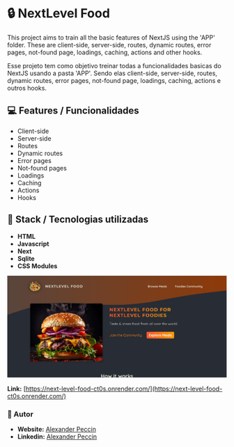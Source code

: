 # :lock: NextLevel Food

This project aims to train all the basic features of NextJS using the 'APP' folder. These are client-side, server-side, routes, dynamic routes, error pages, not-found page, loadings, caching, actions and other hooks.

Esse projeto tem como objetivo treinar todas a funcionalidades basicas do NextJS usando a pasta 'APP'. Sendo elas client-side, server-side, routes, dynamic routes, error pages, not-found page, loadings, caching, actions e outros hooks.

## :computer: Features / Funcionalidades

- Client-side
- Server-side
- Routes
- Dynamic routes
- Error pages
- Not-found pages
- Loadings
- Caching
- Actions
- Hooks

## :hammer: Stack / Tecnologias utilizadas

- **HTML**
- **Javascript**
- **Next**
- **Sqlite**
- **CSS Modules**

![](./public/meals_thumb.jpg)

**Link:** [https://next-level-food-ct0s.onrender.com/](https://next-level-food-ct0s.onrender.com/)

### :raising_hand: Autor

- **Website:**  [Alexander Peccin](https://portifolio-iota-bay.vercel.app/)
- **Linkedin:**  [Alexander Peccin](https://www.linkedin.com/in/alexander-peccin-616192106/)